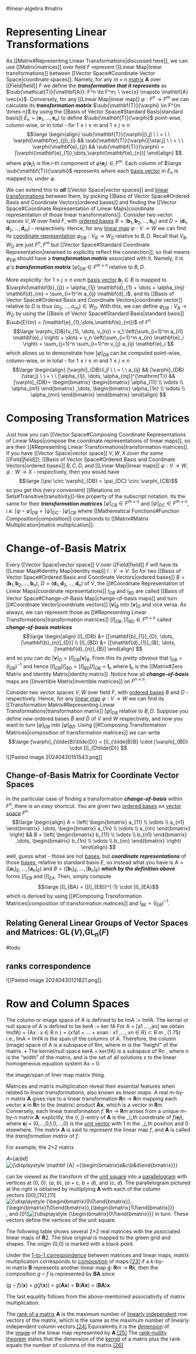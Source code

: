 #linear-algebra #matrix 

# Representing Linear Transformations
As [[Matrix#Representing Linear Transformations|discussed here]], we can use [[Matrix|matrices]] over field $F$ represent [[Linear Map|linear transformations]] between [[Vector Space#Coordinate Vector Space|coordinate spaces]]. Namely, for any $m \times n$ <u>matrix</u> $\mathbf{A}$ over [[Field|field]] $F$ we define the ***transformation that it represents*** as $\sub{\mathcal{T}}{\mathbf{A}}: F^n \to F^m; \ \vec{x} \mapsto \mathbf{A} \vec{x}$. Conversely, for any [[Linear Map|linear map]] $\varphi: F^n \to F^m$ we can calculate its ***transformation matrix*** $\sub{\mathbf{T}}{\varphi} \in F^{m \times n}$ by using the [[Basis of Vector Space#Standard Basis|standard basis]] $E_{n} = (\mathbf{e}_{1}, \dots, \mathbf{e}_{n})$ to define $\sub{\mathbf{T}}{\varphi}$ point-wise, column-wise, or in total - for $1 \leq i \leq m$ and $1\leq j \leq n$
$$\large
\begin{align}
\sub{\mathbf{T}}{\varphi}[i,j] \ \ = \ \ \varphi(\mathbf{e}_{j})_{i} &&
\sub{\mathbf{T}}{\varphi}[\star,j] \ \ = \ \ \varphi(\mathbf{e}_{j}) &&
\sub{\mathbf{T}}{\varphi} = [\varphi(\mathbf{e}_{1}),\dots,\varphi(\mathbf{e}_{n})]
\end{align}
$$
where $\varphi(\mathbf{e}_{j})_{i}$ is the $i$-th component of $\varphi(\mathbf{e}_{j}) \in F^m$. Each column of $\large \sub{\mathbf{T}}{\varphi}$ represents *where* each <u>basis vector</u> in $E_{n}$ is mapped to, under $\varphi$.

We can extend this to ***all*** [[Vector Space|vector spaces]] and <u>linear transformations</u> between them, by picking [[Basis of Vector Space#Ordered Basis and Coordinate Vectors|ordered bases]] and finding the [[Vector Space#Coordinate Representation of Linear Maps|coordinate representation of those linear transformations]]. Consider two vector spaces $V,W$ over field $F$, with <u>ordered bases</u> $B = (\mathbf{b}_{1}, \mathbf{b}_{2},\dots, \mathbf{b}_{b})$ and $D = (\mathbf{d}_{1}, \mathbf{d}_{2},\dots, \mathbf{d}_{m})$ - respectively. Hence, for any <u>linear map</u> $\varphi: V \to W$ we can find its <u>coordinate representation</u> $\varphi_{DB}: V_{B} \to W_{D}$ relative to $B,D$. Recall that $V_{B},W_{D}$ are just $F^n,F^m$ but [[Vector Space#Standard Coordinate Representation|renamed to explicitly reflect the connection]], so that means $\varphi_{DB}$ should have a ***transformation matrix*** associated with it. Namely, it is $\varphi$'s ***transformation matrix*** $[\varphi]_{DB} \in F^{m \times n}$ relative to $B,D$.

More explicitly: for $1\leq j \leq n$ *each* <u>basis vector</u> $\mathbf{b}_{j} \in B$ is mapped to $\varphi(\mathbf{b}_{j}) = \alpha_{1j} \mathbf{d}_{1} + \dots + \alpha_{mj} \mathbf{d}_{m} = \sum_{i=1}^m a_{ij} \mathbf{d}_i$, and its [[Basis of Vector Space#Ordered Basis and Coordinate Vectors|coordinate vector]] relative to $D$ is thus $(\alpha_{1j}, \dots, \alpha_{mj}) \in W_{D}$. With this, we can define $\varphi_{DB}: V_{B} \to W_{D}$ by using the [[Basis of Vector Space#Standard Basis|standard basis]] $\sub{E}{m} = (\mathbf{e}_{1},\dots,\mathbf{e}_{m})$ of $F^n$
$$\large 
\varphi_{DB}(v_{1}, \dots, v_{n})
= v_1 \left(\sum_{i=1}^m a_{i1} \mathbf{e}_i \right) + \dots + v_n \left(\sum_{i=1}^m a_{in} \mathbf{e}_i \right)
= \sum_{j=1}^n \sum_{i=1}^m v_{j} a_{ij} \mathbf{e}_i
$$
which allows us to demonstrate how $[\varphi]_{DB}$ can be computed point-wise, column-wise, or in total - for $1 \leq i \leq m$ and $1\leq j \leq n$
$$\large
\begin{align}
[\varphi]_{DB}(i,j) \ \ = \ \ a_{ij} &&
[\varphi]_{DB}(\star,j) \ \ = \ \ [\alpha_{1j}, \dots, \alpha_{mj}]^{\mathrm{T}} &&
[\varphi]_{DB}= 
\begin{bmatrix}
\begin{bmatrix} \alpha_{11} \\ \vdots \\ \alpha_{m1} \end{bmatrix}
,\dots,
\begin{bmatrix} \alpha_{1n} \\ \vdots \\ \alpha_{mn} \end{bmatrix}
\end{bmatrix}
\end{align}
$$

# Composing Transformation Matrices
Just how you can [[Vector Space#Composing Coordinate Representations of Linear Maps|compose the coordinate representations of linear maps]], so are their [[#Representing Linear Transformations|transformation matrices]]. If you have [[Vector Space|vector space]] $V,W,X$ *(over the same [[Field|field]])*, [[Basis of Vector Space#Ordered Basis and Coordinate Vectors|ordered bases]] $B,C,D$, and [[Linear Map|linear maps]] $\varphi:V\to W,\psi:W \to X$ - respectively, then you would have
$$\large (\psi \circ \varphi)_{DB} = \psi_{DC} \circ \varphi_{CB}$$
so you get this *(very convenient)* [[Relations on Sets#Transitive|transitivity]]-like property of the subscript notation. Its the same for their ***transformation matrices*** $[\varphi]_{CB} \in F^{m \times n}$ and $[\psi]_{DC} \in F^{m \times n}$, i.e. $[\psi \circ \varphi]_{DB} = [\psi]_{DC} \cdot [\varphi]_{CB}$ where [[Mathematical Functions#Function Composition|composition]] corresponds to [[Matrix#Matrix Multiplication|matrix multiplication]].


# Change-of-Basis Matrix
Every [[Vector Space|vector space]] $V$ over [[Field|field]] $F$ will have its [[Linear Map#Identity Map|identity map]] $I: V \to V$. So for two [[Basis of Vector Space#Ordered Basis and Coordinate Vectors|ordered bases]] $B = (\mathbf{b}_{1}, \mathbf{b}_{2}, \dots, \mathbf{b}_{n})$, $D = (\mathbf{d}_{1}, \mathbf{d}_{2},\dots, \mathbf{d}_{n})$ of $V$, the [[#Coordinate Representation of Linear Maps|coordinate representations]] $I_{DB}$ and $I_{BD}$ are called [[Basis of Vector Space#Change-of-Basis Map|change-of-basis maps]] and turn [[#Coordinate Vector|coordinate vectors]] $[\mathbf{v}]_{B}$ into $[\mathbf{v}]_{D}$ and vice versa. As always, we can represent those as [[#Representing Linear Transformations|transformation matrices]] $[I]_{DB},[I]_{BD} \in F^{n \times n}$ called ***change-of-basis matrices***
$$\large
\begin{align}
[I]_{DB} &= [[\mathbf{b}_{1}]_{D}, \dots, [\mathbf{b}_{n}]_{D}] \\
[I]_{BD} &= [[\mathbf{d}_{1}]_{B}, \dots, [\mathbf{d}_{n}]_{B}]
\end{align}
$$
and so you can do $[\mathbf{v}]_{D} = [I]_{DB} [\mathbf{v}]_{B}$. From this its *pretty obvious* that $I_{DB} = (I_{DB})^{-1}$ and hence $[I]_{DB}[I]_{BD} = [I]_{BD}[I]_{DB} = \mathbf{I}_{n}$ where $\mathbf{I}_{n}$ is the [[Matrix#Zero Matrix and Identity Matrix|identity matrix]]. Notice how all ***change-of-basis*** maps are [[Invertible Matrix|invertible matrices]] on $F^{n \times n}$.

Consider two vector spaces $V,W$ over field $F$, with <u>ordered bases</u> $B$ and $D$ - respectively. Hence, for any <u>linear map</u> $\varphi: V \to W$ we can find its [[Transformation Matrix#Representing Linear Transformations|transformation matrix]] $[\varphi]_{DB}$ relative to $B,D$. Suppose you define new ordered bases $\tilde{B}$ and $\tilde{D}$ of $V$ and $W$ respectively, and now you want to turn $[\varphi]_{DB}$ into $[\varphi]_{\tilde{B}\tilde{D}}$. Using [[#Composing Transformation Matrices|composition of transformation matrices]] we can write
$$\large 
[\varphi]_{\tilde{B}\tilde{D}} 
= [I]_{\tilde{B}B} \cdot [\varphi]_{BD} \cdot [I]_{D\tilde{D}}
$$
![[Pasted image 20240430151543.png]]

## Change-of-Basis Matrix for Coordinate Vector Spaces
In the particular case of finding a transformation ***change-of-basis*** within $F^n$, there is an *easy* shortcut. You are given two <u>ordered bases</u> on <u>vector space</u> $F^n$
$$\large
\begin{align}
A = \left(
\begin{bmatrix} a_{11} \\ \vdots \\ a_{n1} \end{bmatrix}
,\dots,
\begin{bmatrix} a_{1n} \\ \vdots \\ a_{nn} \end{bmatrix}
\right) &&
B = \left(
\begin{bmatrix} b_{11} \\ \vdots \\ b_{n1} \end{bmatrix}
,\dots,
\begin{bmatrix} b_{1n} \\ \vdots \\ b_{nn} \end{bmatrix}
\right)
\end{align}
$$
well, guess what - those are not <u>bases</u>, but ***coordinate representations*** of those <u>bases</u>, relative to standard basis $E$, so instead what you have is $A = ([\mathbf{a}_{1}]_{E}, \dots, [\mathbf{a}_n]_{E})$ and $B = ([\mathbf{b}_{1}]_{E}, \dots, [\mathbf{b}_n]_{E})$ ***which by the definition above*** forms $[I]_{EB}$ and $[I]_{EA}$. Then, simply compute 
$$\large [I]_{BA} = ([I]_{EB})^{-1} \cdot [I]_{EA}$$
which is derived by using [[#Composing Transformation Matrices|composition of transformation matrices]] and $I_{BE} = (I_{EB})^{-1}$.

## Relating General Linear Groups of Vector Spaces and Matrices: $\operatorname{GL}(V)$,$\operatorname{GL}_{n}(F)$
#todo



## ranks correspondence
![[Pasted image 20240430121821.png]]



# Row and Column Spaces
The column or image space of A is defined to be ImA := ImfA. The kernel or null space of A is defined to be kerA := ker fA
For A = [a1 ,...,an] we obtain Im(fA) = {Ax : x ∈ R n } = {x1a1 + ... + xnan : x1 ,..., xn ∈ R} ⊂ R m , (1.75) i.e., ImA = ImfA is the span of the columns of A. Therefore, the column (image) space of A is a subspace of Rm, where m is the “height” of the matrix. • The kernel/null space kerA = ker(fA) is a subspace of Rn , where n is the “width” of the matrix, and is the set of all solutions x to the linear homogeneous equation system Ax = 0.




the image/span of liner map matrix thing. 


Matrices and matrix multiplication reveal their essential features when related to _linear transformations_, also known as _linear maps_. A real _m_-by-_n_ matrix **A** gives rise to a linear transformation **R**_n_ → **R**_m_ mapping each vector **x** in **R**_n_ to the (matrix) product **Ax**, which is a vector in **R**_m_. Conversely, each linear transformation _f_: **R**_n_ → **R**_m_ arises from a unique _m_-by-_n_ matrix **A**: explicitly, the (_i_, _j_)-entry of **A** is the _i_th coordinate of _f_(**e**_j_), where **e**_j_ = (0,...,0,1,0,...,0) is the [unit vector](https://en.wikipedia.org/wiki/Unit_vector "Unit vector") with 1 in the _j_th position and 0 elsewhere. The matrix **A** is said to represent the linear map _f_, and **A** is called the _transformation matrix_ of _f_.

For example, the 2×2 matrix

𝐴=[𝑎𝑐𝑏𝑑]![{\displaystyle \mathbf {A} ={\begin{bmatrix}a&c\\b&d\end{bmatrix}}}](https://wikimedia.org/api/rest_v1/media/math/render/svg/0996c87b9d5163ae1a5e132fd08eb0abced82042)

can be viewed as the transform of the [unit square](https://en.wikipedia.org/wiki/Unit_square "Unit square") into a [parallelogram](https://en.wikipedia.org/wiki/Parallelogram "Parallelogram") with vertices at (0, 0), (_a_, _b_), (_a_ + _c_, _b_ + _d_), and (_c_, _d_). The parallelogram pictured at the right is obtained by multiplying **A** with each of the column vectors [00],[10],[11]![{\displaystyle {\begin{bmatrix}0\\0\end{bmatrix}},{\begin{bmatrix}1\\0\end{bmatrix}},{\begin{bmatrix}1\\1\end{bmatrix}}}](https://wikimedia.org/api/rest_v1/media/math/render/svg/ee78c2dd87473db52d51e244cefb9172eea1bb58), and [01]![{\displaystyle {\begin{bmatrix}0\\1\end{bmatrix}}}](https://wikimedia.org/api/rest_v1/media/math/render/svg/2b48db099856bd05394c31adef4678aa9a6f9bee) in turn. These vectors define the vertices of the unit square.

The following table shows several 2×2 real matrices with the associated linear maps of **R**2. The blue original is mapped to the green grid and shapes. The origin (0,0) is marked with a black point.

Under the [1-to-1 correspondence](https://en.wikipedia.org/wiki/Bijection "Bijection") between matrices and linear maps, matrix multiplication corresponds to [composition](https://en.wikipedia.org/wiki/Function_composition "Function composition") of maps:[[23]](https://en.wikipedia.org/wiki/Matrix_(mathematics)#cite_note-23) if a _k_-by-_m_ matrix **B** represents another linear map _g_: **R**_m_ → **R**_k_, then the composition _g_ ∘ _f_ is represented by **BA** since

(_g_ ∘ _f_)(**x**) = _g_(_f_(**x**)) = _g_(**Ax**) = **B**(**Ax**) = (**BA**)**x**.

The last equality follows from the above-mentioned associativity of matrix multiplication.

The [rank of a matrix](https://en.wikipedia.org/wiki/Rank_of_a_matrix "Rank of a matrix") **A** is the maximum number of [linearly independent](https://en.wikipedia.org/wiki/Linear_independence "Linear independence") row vectors of the matrix, which is the same as the maximum number of linearly independent column vectors.[[24]](https://en.wikipedia.org/wiki/Matrix_(mathematics)#cite_note-24) Equivalently it is the [dimension](https://en.wikipedia.org/wiki/Hamel_dimension "Hamel dimension") of the [image](https://en.wikipedia.org/wiki/Image_(mathematics) "Image (mathematics)") of the linear map represented by **A**.[[25]](https://en.wikipedia.org/wiki/Matrix_(mathematics)#cite_note-25) The [rank–nullity theorem](https://en.wikipedia.org/wiki/Rank%E2%80%93nullity_theorem "Rank–nullity theorem") states that the dimension of the [kernel](https://en.wikipedia.org/wiki/Kernel_(matrix) "Kernel (matrix)") of a matrix plus the rank equals the number of columns of the matrix.[[26]](https://en.wikipedia.org/wiki/Matrix_(mathematics)#cite_note-26)